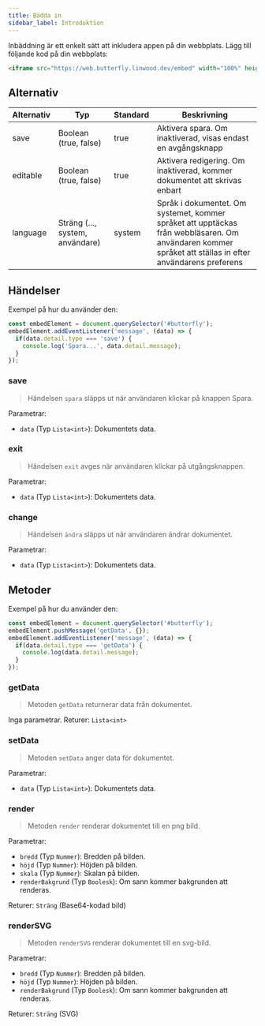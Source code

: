 ```yaml
---
title: Bädda in
sidebar_label: Introduktion
---
```


Inbäddning är ett enkelt sätt att inkludera appen på din webbplats. Lägg till följande kod på din webbplats:

```html
<iframe src="https://web.butterfly.linwood.dev/embed" width="100%" height="500px" allowtransparency="true"></iframe>
```

## Alternativ

| Alternativ | Typ                             | Standard | Beskrivning                                                                                                                                             |
| ---------- | ------------------------------- | -------- | ------------------------------------------------------------------------------------------------------------------------------------------------------- |
| save       | Boolean (true, false)           | true     | Aktivera spara. Om inaktiverad, visas endast en avgångsknapp                                                                                            |
| editable   | Boolean (true, false)           | true     | Aktivera redigering. Om inaktiverad, kommer dokumentet att skrivas enbart                                                                               |
| language   | Sträng (..., system, användare) | system   | Språk i dokumentet. Om systemet, kommer språket att upptäckas från webbläsaren. Om användaren kommer språket att ställas in efter användarens preferens |

## Händelser

Exempel på hur du använder den:

```javascript
const embedElement = document.querySelector('#butterfly');
embedElement.addEventListener('message', (data) => {
  if(data.detail.type === 'save') {
    console.log('Spara...', data.detail.message);
  }
});
```

### save

> Händelsen `spara` släpps ut när användaren klickar på knappen Spara.

Parametrar:

* `data` (Typ `Lista<int>`): Dokumentets data.

### exit

> Händelsen `exit` avges när användaren klickar på utgångsknappen.

Parametrar:

* `data` (Typ `Lista<int>`): Dokumentets data.

### change

> Händelsen `ändra` släpps ut när användaren ändrar dokumentet.

Parametrar:

* `data` (Typ `Lista<int>`): Dokumentets data.

## Metoder

Exempel på hur du använder den:

```javascript
const embedElement = document.querySelector('#butterfly');
embedElement.pushMessage('getData', {});
embedElement.addEventListener('message', (data) => {
  if(data.detail.type === 'getData') {
    console.log(data.detail.message);
  }
});
```

### getData

> Metoden `getData` returnerar data från dokumentet.

Inga parametrar. Returer: `Lista<int>`

### setData

> Metoden `setData` anger data för dokumentet.

Parametrar:

* `data` (Typ `Lista<int>`): Dokumentets data.

### render

> Metoden `render` renderar dokumentet till en png bild.

Parametrar:

* `bredd` (Typ `Nummer`): Bredden på bilden.
* `höjd` (Typ `Nummer`): Höjden på bilden.
* `skala` (Typ `Nummer`): Skalan på bilden.
* `renderBakgrund` (Typ `Boolesk`): Om sann kommer bakgrunden att renderas.

Returer: `Sträng` (Base64-kodad bild)

### renderSVG

> Metoden `renderSVG` renderar dokumentet till en svg-bild.

Parametrar:

* `bredd` (Typ `Nummer`): Bredden på bilden.
* `höjd` (Typ `Nummer`): Höjden på bilden.
* `renderBakgrund` (Typ `Boolesk`): Om sann kommer bakgrunden att renderas.

Returer: `Sträng` (SVG)
